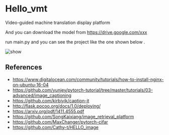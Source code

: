 # Hello_vmt
Video-guided machine translation display platform

And you can download the model from https://drive.google.com/xxx

run main.py and you can see the project like the one shown below .

<img src="https://github.com/Cathy-t/HELLO_image/blob/master/demo.gif" alt="show" />

## References
- https://www.digitalocean.com/community/tutorials/how-to-install-nginx-on-ubuntu-16-04
- https://github.com/yunjey/pytorch-tutorial/tree/master/tutorials/03-advanced/image_captioning
- https://github.com/kirbiyik/caption-it
- http://flask.pocoo.org/docs/1.0/deploying/
- https://arxiv.org/pdf/1411.4555.pdf
- https://github.com/SongKaixiang/image_retrieval_platform
- https://github.com/MaxChanger/pytorch-cifar
- https://github.com/Cathy-t/HELLO_image
